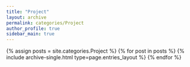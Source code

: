 ```yaml
---
title: "Project"
layout: archive
permalink: categories/Project
author_profile: true
sidebar_main: true
---
```



{% assign posts = site.categories.Project %}
{% for post in posts %} {% include archive-single.html type=page.entries_layout %} {% endfor %}